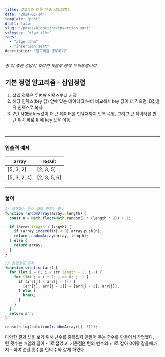 ```yaml
---
title: 알고리즘 이론 연습(삽입정렬)
date: "2020-01-14"
template: "post"
draft: false
slug: "/posts/algorithm/insertion_sort"
category: "algorithm"
tags:
  - "algorithm"
  - "insertion sort"
description: "알고리즘 공부하기"
---
```

<span class="notice">
  <em>좀 더 좋은 방법이 있다면 댓글로 공유 부탁드립니다.</em>
</span>

## 기본 정렬 알고리즘 - 삽입정렬
1. 삽입 정렬은 두번째 인덱스부터 시작
2. 해당 인덱스(key 값) 앞에 있는 데이터(B)부터 비교해서 key 값이 더 작으면, B값을 뒤 인덱스로 복사
3. 2번 사항을 key값이 더 큰 데이터를 만날때까지 반복 수행, 그리고 큰 데이터를 만난 위치 바로 뒤에 key 값을 이동

<br>

<hr class="sub" />

### 입출력 예제

<article class="board-tbl">

| array                            | result |
| ---------------------------- | ------ |
| [5, 3, 2]                    | [2, 3, 5]      |
| [5, 3, 2, 4]                 | [2, 3, 5, 6]      |

</article>

<hr class="sub" />

### 풀이

``` javascript
// 중복없는 난수 배열 만드는 함수
function randomArray(array, length) {
  const n = Math.floor(Math.random() * (length * 2)) + 1;

  if (array.length < length) {
    if (array.indexOf(n) < 0) array.push(n);
    return randomArray(array, length);
  } else {
    return array;
  }
}

// 삽입정렬 로직
function solution(arr) {
  for (let i = 0; i < arr.length - 1; i++) {
    for (let j = i + 1; j >= 0; j--) {
      if (arr[j] < arr[j - 1]) {
        [arr[j], arr[j - 1]] = [arr[j - 1], arr[j]];
      } else {
        break;
      }
    }
  }
  return arr;
}

console.log(solution(randomArray([], 5)));
```

다양한 결과 값을 보기 위해 난수를 중복없이 만들어 주는 함수를 만들어서 작업했다.<br>
턴 횟수는 배열의 길이 - 1로 잡았고, 기준점은 턴의 변수의 + 1로 잡아 0이랑 같을때까지 - 하여 순환 횟수를 턴의 수와 같게 하였다

<br>
<br>
<br>
<br>
<br>